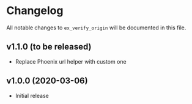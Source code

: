 # Changelog

All notable changes to `ex_verify_origin` will be documented in this file.

## v1.1.0 (to be released)

- Replace Phoenix url helper with custom one

## v1.0.0 (2020-03-06)

- Initial release
